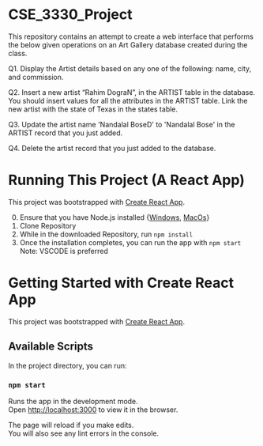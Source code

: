 # CSE_3330_Project
This repository contains an attempt to create a web interface that performs the below given operations on an Art Gallery database created during the class.

Q1. Display the Artist details based on any one of the following: name, city, and commission. 

Q2. Insert a new artist  “Rahim DograN”, in the ARTIST table in the database. You should insert values 
for all the attributes in the ARTIST table. Link the new artist with the state of Texas in the states table. 

Q3. Update the artist name 'Nandalal BoseD' to 'Nandalal Bose' in the ARTIST record that you just 
added. 

Q4. Delete the artist record that you just added to the database.

# Running This Project (A React App)

This project was bootstrapped with [Create React App](https://github.com/facebook/create-react-app).

0) Ensure that you have Node.js installed {[Windows](https://phoenixnap.com/kb/install-node-js-npm-on-windows), [MacOs](https://nodejs.org/en/download/)}
1) Clone Repository
2) While in the downloaded Repository, run `npm install`
3) Once the installation completes, you can run the app with  `npm start`
Note: VSCODE is preferred
# Getting Started with Create React App

This project was bootstrapped with [Create React App](https://github.com/facebook/create-react-app).

## Available Scripts

In the project directory, you can run:

### `npm start`

Runs the app in the development mode.\
Open [http://localhost:3000](http://localhost:3000) to view it in the browser.

The page will reload if you make edits.\
You will also see any lint errors in the console.

